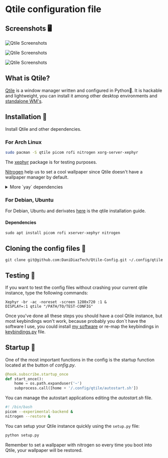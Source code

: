 # Qtile configuration file

## Screenshots 🖥️

![Qtile Screenshots](../assets/Remake-1.png)

![Qtile Screenshots](../assets/Remake-2.png)

![Qtile Screenshots](../assets/REMAKE-3.png)

## What is Qtile?

[Qtile](http://www.qtile.org/) is a window manager written and configured in Python🐍. It is hackable and lightweight, you can install it among other desktop environments and [standalone WM's](https://wiki.archlinux.org/index.php/window_manager).

## Installation 🐧

Install Qtile and other dependencies.

### For Arch Linux

```bash
sudo pacman -S qtile picom rofi nitrogen xorg-server-xephyr
```

The [xephyr](https://wiki.archlinux.org/index.php/Xephyr) package is for testing purposes.

[Nitrogen](https://wiki.archlinux.org/index.php/nitrogen) help us to set a cool wallpaper since Qtile doesn't have a wallpaper manager by default.

<details>
<summary>More `yay` dependencies</summary>

```bash
yay -S redshiftgui-bin ttf-font-awesome
```

</details>

### For Debian, Ubuntu

For Debian, Ubuntu and derivates [here](http://docs.qtile.org/en/latest/manual/install/ubuntu.html) is the qtile installation guide.

#### Dependencies

```
sudo apt install picom rofi xserver-xephyr nitrogen
```

## Cloning the config files 📁

```
git clone git@github.com:DaniDiazTech/Qtile-Config.git ~/.config/qtile
```

## Testing 🧪

If you want to test the config files without crashing your current qtile instance, type the following commands:

```
Xephyr -br -ac -noreset -screen 1280x720 :1 &
DISPLAY=:1 qtile "/PATH/TO/TEST-CONFIG"
```

Once you've done all these steps you should have a cool Qtile instance, but most keybindings won't work, because probably you don´t have the software I use, you could install [my software](https://github.com/DaniDiazTech/Qtile-Config/blob/main/software.txt) or re-map the keybindings in [keybindings.py](https://github.com/Daniel1404/Qtile-Config/blob/main/keybindings.py) file.

## Startup  🏁

One of the most important functions in the config is the startup function located at the button of _config.py_.

``` python
@hook.subscribe.startup_once
def start_once():
    home = os.path.expanduser('~')
    subprocess.call([home + '/.config/qtile/autostart.sh'])
```

You can manage the autostart applications editing the  _autostart.sh_ file.

``` bash
#! /bin/bash 
picom --experimental-backend &
nitrogen --restore &
```

You can setup your Qtile instance quickly using the `setup.py` file:

```python
python setup.py
```

Remember to set a wallpaper with nitrogen so every time you boot into Qtile, your wallpaper will be restored.
